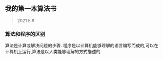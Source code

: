 ##  我的第一本算法书

> 2021.5.9

### 算法和程序的区别

算法是计算或解决问题的步骤. 程序是以计算机能够理解的语言编写而成的,可以在计算机上运行,算法是以人类能够理解的方式描述的.

